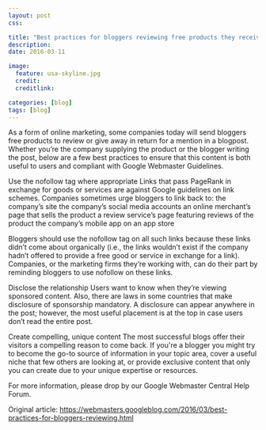 ```yaml
---
layout: post
css:

title: "Best practices for bloggers reviewing free products they receive from companies"
description:
date: 2016-03-11

image:
  feature: usa-skyline.jpg
  credit:
  creditlink:

categories: [blog]
tags: [blog]
---
```


As a form of online marketing, some companies today will send bloggers free products to review or give away in return for a mention in a blogpost. Whether you’re the company supplying the product or the blogger writing the post, below are a few best practices to ensure that this content is both useful to users and compliant with Google Webmaster Guidelines.

Use the nofollow tag where appropriate
Links that pass PageRank in exchange for goods or services are against Google guidelines on link schemes. Companies sometimes urge bloggers to link back to:
the company’s site
the company’s social media accounts
an online merchant’s page that sells the product
a review service’s page featuring reviews of the product
the company’s mobile app on an app store

Bloggers should use the nofollow tag on all such links because these links didn’t come about organically (i.e., the links wouldn’t exist if the company hadn’t offered to provide a free good or service in exchange for a link). Companies, or the marketing firms they’re working with, can do their part by reminding bloggers to use nofollow on these links.

Disclose the relationship
Users want to know when they’re viewing sponsored content. Also, there are laws in some countries that make disclosure of sponsorship mandatory. A disclosure can appear anywhere in the post; however, the most useful placement is at the top in case users don’t read the entire post.

Create compelling, unique content
The most successful blogs offer their visitors a compelling reason to come back. If you're a blogger you might try to become the go-to source of information in your topic area, cover a useful niche that few others are looking at, or provide exclusive content that only you can create due to your unique expertise or resources.

For more information, please drop by our Google Webmaster Central Help Forum.

Original article: <https://webmasters.googleblog.com/2016/03/best-practices-for-bloggers-reviewing.html>
